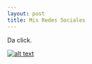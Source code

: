```yaml
---
layout: post
title: Mis Redes Sociales
---
```

Da click.

[![alt text](https://cdn.icon-icons.com/icons2/1269/PNG/128/1497553311-103_84832.png "Logo Title Text 1")](https://www.facebook.com/profile.php?id=100004377738627)

